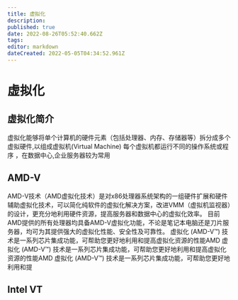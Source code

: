 ```yaml
---
title: 虚拟化
description: 
published: true
date: 2022-08-26T05:52:40.662Z
tags: 
editor: markdown
dateCreated: 2022-05-05T04:34:52.961Z
---
```


# 虚拟化
## 虚拟化简介
虚拟化能够将单个计算机的硬件元素（包括处理器、内存、存储器等）拆分成多个虚拟硬件,以组成虚拟机(Virtual Machine) 每个虚拟机都运行不同的操作系统或程序 ，在数据中心,企业服务器较为常用


## AMD-V
AMD-V技术（AMD虚拟化技术）是对x86处理器系统架构的一组硬件扩展和硬件辅助虚拟化技术，可以简化纯软件的虚拟化解决方案，改进VMM（虚拟机监视器）的设计，更充分地利用硬件资源，提高服务器和数据中心的虚拟化效率。
目前AMD提供的所有处理器均具备AMD-V虚拟化功能，不论是笔记本电脑还是刀片服务器，均可为其提供强大的虚拟化性能、安全性及可靠性。 虚拟化 (AMD-V™) 技术是一系列芯片集成功能，可帮助您更好地利用和提高虚拟化资源的性能AMD 虚拟化 (AMD-V™) 技术是一系列芯片集成功能，可帮助您更好地利用和提高虚拟化资源的性能AMD 虚拟化 (AMD-V™) 技术是一系列芯片集成功能，可帮助您更好地利用和提
## Intel VT
